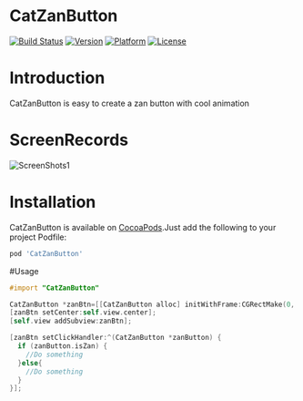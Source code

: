 # CatZanButton

[![Build Status](https://api.travis-ci.org/K-cat/CatZanButton.svg)](https://travis-ci.org/K-cat)
[![Version](https://img.shields.io/cocoapods/v/CatZanButton.svg)](https://cocoapods.org/pods/CatZanButton)
[![Platform](https://img.shields.io/cocoapods/p/CatZanButton.svg)]()
[![License](https://img.shields.io/cocoapods/l/CatZanButton.svg)]()

# Introduction

CatZanButton is easy to create a zan button with cool animation

# ScreenRecords

![ScreenShots1](https://raw.githubusercontent.com/K-cat/CatZanButton/master/ScreenRecord.gif)

# Installation

CatZanButton is available on [CocoaPods](http://cocoapods.org).Just add the following to your project Podfile:

```ruby
pod 'CatZanButton'
```

#Usage

```objective-c
#import "CatZanButton"

CatZanButton *zanBtn=[[CatZanButton alloc] initWithFrame:CGRectMake(0, 0, 50, 50) zanImage:[UIImage imageNamed:@"Zan"] unZanImage:[UIImage imageNamed:@"UnZan"]];
[zanBtn setCenter:self.view.center];
[self.view addSubview:zanBtn];

[zanBtn setClickHandler:^(CatZanButton *zanButton) {
  if (zanButton.isZan) {
    //Do something
  }else{
    //Do something
  }
}];

```

